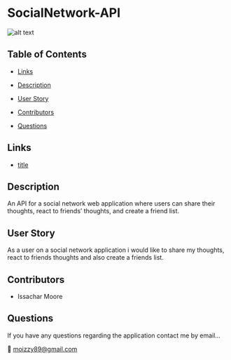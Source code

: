 # SocialNetwork-API

![alt text](image.jpg)

## Table of Contents

* [Links](#Links)



* [Description](#Description)

* [User Story](#UserStory)

* [Contributors](#contributors)

* [Questions](#questions)

## Links

* [title](link)

## Description
An API for a social network web application where users can share their thoughts, react to friends’ thoughts, and create a friend list. 

## User Story
As a user on a social network application i would like to share my thoughts, react to friends thoughts and also create a friends list.

## Contributors

* Issachar Moore

## Questions

If you have any questions regarding the application contact me by email...

:e-mail: moizzy89@gmail.com
